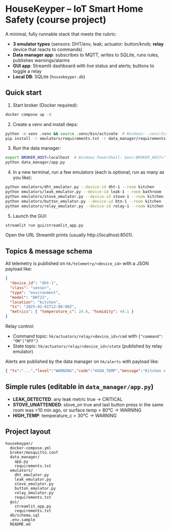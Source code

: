 # HouseKeyper – IoT Smart Home Safety (course project)

A minimal, fully runnable stack that meets the rubric:
- **3 emulator types** (sensors: DHT/env, leak; actuator: button/knob; **relay** device that reacts to commands)
- **Data manager app**: subscribes to MQTT, writes to SQLite, runs rules, publishes warnings/alarms
- **GUI app**: Streamlit dashboard with live status and alerts; buttons to toggle a relay
- **Local DB**: SQLite (`housekeyper.db`)

## Quick start
1) Start broker (Docker required):
```bash
docker compose up -d
```
2) Create a venv and install deps:
```bash
python -m venv .venv && source .venv/bin/activate  # Windows: .venv\Scripts\activate
pip install -r emulators/requirements.txt -r data_manager/requirements.txt -r gui/requirements.txt
```
3) Run the data manager:
```bash
export BROKER_HOST=localhost  # Windows PowerShell: $env:BROKER_HOST="localhost"
python data_manager/app.py
```
4) In a new terminal, run a few emulators (each is optional; run as many as you like):
```bash
python emulators/dht_emulator.py --device-id dht-1 --room kitchen
python emulators/leak_emulator.py --device-id leak-1 --room bathroom
python emulators/stove_emulator.py --device-id stove-1 --room kitchen
python emulators/button_emulator.py --device-id btn-1 --room kitchen
python emulators/relay_emulator.py --device-id relay-1 --room kitchen
```
5) Launch the GUI:
```bash
streamlit run gui/streamlit_app.py
```
Open the URL Streamlit prints (usually http://localhost:8501).

## Topics & message schema
All telemetry is published on `hk/telemetry/<device_id>` with a JSON payload like:
```json
{
  "device_id": "dht-1",
  "class": "sensor",
  "type": "environment",
  "model": "DHT22",
  "location": "kitchen",
  "ts": "2025-01-01T12:00:00Z",
  "metrics": { "temperature_c": 24.6, "humidity": 44.1 }
}
```
Relay control:
- Command topic: `hk/actuators/relay/<device_id>/cmd` with `{"command": "ON"|"OFF"}`
- State topic:   `hk/actuators/relay/<device_id>/state` (published by relay emulator)

Alerts are published by the data manager on `hk/alerts` with payload like:
```json
{ "ts":"...","level":"WARNING","code":"HIGH_TEMP","message":"Kitchen > 30°C","device_id":"dht-1","room":"kitchen" }
```

## Simple rules (editable in `data_manager/app.py`)
- **LEAK_DETECTED**: any leak metric true → CRITICAL
- **STOVE_UNATTENDED**: stove_on true and last button press in the same room was >10 min ago, or surface temp > 80°C → WARNING
- **HIGH_TEMP**: temperature_c > 30°C → WARNING

## Project layout
```
housekeyper/
  docker-compose.yml
  broker/mosquitto.conf
  data_manager/
    app.py
    requirements.txt
  emulators/
    dht_emulator.py
    leak_emulator.py
    stove_emulator.py
    button_emulator.py
    relay_emulator.py
    requirements.txt
  gui/
    streamlit_app.py
    requirements.txt
  db/schema.sql
  .env.sample
  README.md
```
